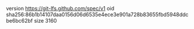 version https://git-lfs.github.com/spec/v1
oid sha256:86b1b14107daa0156d06d6535e4ece3e901a728b83655fbd5948ddcbe6bc62bf
size 3160
